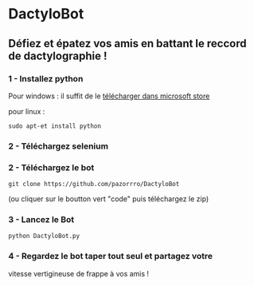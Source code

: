 # DactyloBot
## Défiez et épatez vos amis en battant le reccord de dactylographie !


### 1 - Installez python 
Pour windows : 
il suffit de le <a href="https://apps.microsoft.com/store/detail/python-39/9P7QFQMJRFP7?hl=fr-fr&gl=FR">télécharger dans microsoft store</a>

pour linux :
```
sudo apt-et install python
```

### 2 - Téléchargez selenium 


### 2 - Téléchargez le bot 
```
git clone https://github.com/pazorrro/DactyloBot
```
(ou cliquer sur le boutton vert "code" puis téléchargez le zip)

### 3 - Lancez le Bot

```
python DactyloBot.py
```

### 4 - Regardez le bot taper tout seul et partagez votre
vitesse vertigineuse de frappe à vos amis !

